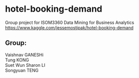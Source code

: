 # hotel-booking-demand
Group project for ISOM3360 Data Mining for Business Analytics  
https://www.kaggle.com/jessemostipak/hotel-booking-demand

## Group:  
 Vaishnav GANESHi  
 Tung KONG  
 Suet Wun Sharon LI  
 Songyuan TENG
